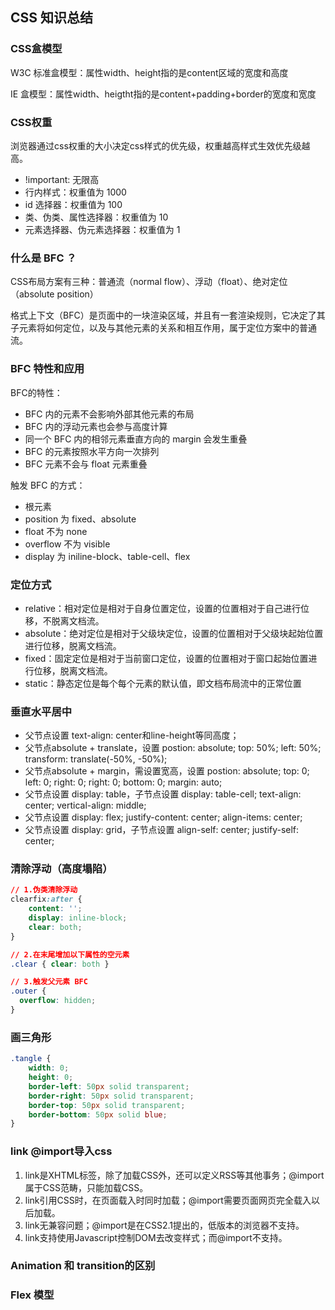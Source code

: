 ## CSS 知识总结

### CSS盒模型

W3C 标准盒模型：属性width、height指的是content区域的宽度和高度

IE 盒模型：属性width、heigtht指的是content+padding+border的宽度和宽度

### CSS权重

浏览器通过css权重的大小决定css样式的优先级，权重越高样式生效优先级越高。

* !important: 无限高
* 行内样式：权重值为 1000
* id 选择器：权重值为 100
* 类、伪类、属性选择器：权重值为 10
* 元素选择器、伪元素选择器：权重值为 1

### 什么是 BFC ？

CSS布局方案有三种：普通流（normal flow）、浮动（float）、绝对定位（absolute position）

格式上下文（BFC）是页面中的一块渲染区域，并且有一套渲染规则，它决定了其子元素将如何定位，以及与其他元素的关系和相互作用，属于定位方案中的普通流。

### BFC 特性和应用

BFC的特性：

* BFC 内的元素不会影响外部其他元素的布局
* BFC 内的浮动元素也会参与高度计算
* 同一个 BFC 内的相邻元素垂直方向的 margin 会发生重叠
* BFC 的元素按照水平方向一次排列
* BFC 元素不会与 float 元素重叠

触发 BFC 的方式：

* 根元素
* position 为 fixed、absolute
* float 不为 none
* overflow 不为 visible
* display 为 iniline-block、table-cell、flex

### 定位方式

* relative：相对定位是相对于自身位置定位，设置的位置相对于自己进行位移，不脱离文档流。
* absolute：绝对定位是相对于父级块定位，设置的位置相对于父级块起始位置进行位移，脱离文档流。
* fixed：固定定位是相对于当前窗口定位，设置的位置相对于窗口起始位置进行位移，脱离文档流。
* static：静态定位是每个每个元素的默认值，即文档布局流中的正常位置

### 垂直水平居中

* 父节点设置 text-align: center和line-height等同高度；
* 父节点absolute + translate，设置 postion: absolute; top: 50%; left: 50%; transform: translate(-50%, -50%);
* 父节点absolute + margin，需设置宽高，设置 postion: absolute; top: 0; left: 0; right: 0; right: 0; bottom: 0;  margin: auto;
* 父节点设置 display: table，子节点设置 display: table-cell; text-align: center; vertical-align: middle;
* 父节点设置 display: flex; justify-content: center; align-items: center;
* 父节点设置 display: grid，子节点设置 align-self: center; justify-self: center;

### 清除浮动（高度塌陷）

```css
// 1.伪类清除浮动
clearfix:after {
	content: '';
	display: inline-block;
	clear: both;
}

// 2.在末尾增加以下属性的空元素
.clear { clear: both }

// 3.触发父元素 BFC
.outer {
  overflow: hidden;
}
```

### 画三角形

```css
.tangle {
	width: 0;
	height: 0;
	border-left: 50px solid transparent;
	border-right: 50px solid transparent;
	border-top: 50px solid transparent;
	border-bottom: 50px solid blue;
}
```

### link @import导入css

1. link是XHTML标签，除了加载CSS外，还可以定义RSS等其他事务；@import属于CSS范畴，只能加载CSS。
2. link引用CSS时，在页面载入时同时加载；@import需要页面网页完全载入以后加载。
3. link无兼容问题；@import是在CSS2.1提出的，低版本的浏览器不支持。
4. link支持使用Javascript控制DOM去改变样式；而@import不支持。

### Animation 和 transition的区别

### Flex 模型

